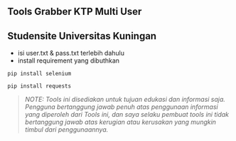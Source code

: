 ## Tools Grabber KTP Multi User
## Studensite Universitas Kuningan

* isi user.txt & pass.txt terlebih dahulu 
* install requirement yang dibuthkan

```
pip install selenium
```
```
pip install requests
```

> _NOTE: 
Tools ini disediakan untuk tujuan edukasi dan informasi saja. Pengguna bertanggung jawab penuh atas penggunaan informasi yang diperoleh dari Tools ini, dan saya selaku pembuat tools ini tidak bertanggung jawab atas kerugian atau kerusakan yang mungkin timbul dari penggunaannya._

